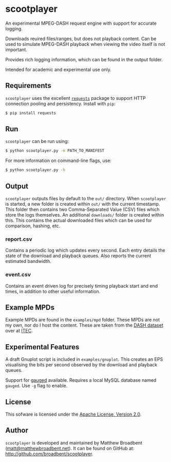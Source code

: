 # scootplayer #

An experimental MPEG-DASH request engine with support for accurate logging.

Downloads reuired files/ranges, but does not playback content. Can be used to simulate MPEG-DASH playback when viewing the video itself is not important.

Provides rich logging information, which can be found in the output folder.

Intended for academic and experimental use only.

## Requirements ##

`scootplayer` uses the excellent [`requests`](https://github.com/kennethreitz/requests) package to support HTTP connection pooling and persistency. Install with `pip`:
```bash
$ pip install requests
```

## Run ##

`scootplayer` can be run using:
```bash
$ python scootplayer.py -m PATH_TO_MANIFEST
```
For more information on command-line flags, use:
```bash
$ python scootplayer.py -h
```

## Output ##

`scootplayer` outputs files by default to the `out/` directory. When `scootplayer` is started, a new folder is created within `out/` with the current timestamp. This folder then contains two Comma-Separated Value (CSV) files which store the logs themselves. An additional `downloads/` folder is created within this. This contains the actual downloaded files which can be used for comparison, hashing, etc.

### report.csv ###

Contains a periodic log which updates every second. Each entry details the state of the download and playback queues. Also reports the current estimated bandwidth.

### event.csv ###

Contains an event driven log for precisely timing playback start and end times, in addition to other useful information.

## Example MPDs ##

Example MPDs are found in the `examples/mpd` folder. These MPDs are not my own, nor do I host the content. These are taken from the [DASH dataset](http://www-itec.uni-klu.ac.at/ftp/datasets/mmsys12/BigBuckBunny/) over at [ITEC](http://www-itec.uni-klu.ac.at/).

## Experimental Features ##

A draft Gnuplot script is included in `examples/gnuplot`. This creates an EPS visualising the bits per second observed by the download and playback queues.

Support for [gauged](https://github.com/chriso/gauged/tree/master) available. Requires a local MySQL database named `gauged`. Use `-g` flag to enable.

## License ##

This sofware is licensed under the [Apache License, Version 2.0](http://www.apache.org/licenses/LICENSE-2.0).

## Author ##

`scootplayer` is developed and maintained by Matthew Broadbent (matt@matthewbroadbent.net). It can be found on GitHub at: http://github.com/broadbent/scootplayer.
